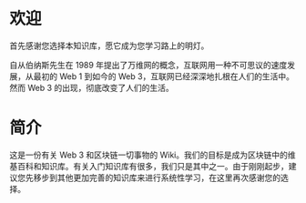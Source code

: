 # 欢迎
首先感谢您选择本知识库，愿它成为您学习路上的明灯。

自从伯纳斯先生在 1989 年提出了万维网的概念，互联网用一种不可思议的速度发展，从最初的 Web 1 到如今的 Web 3，互联网已经深深地扎根在人们的生活中。然而 Web 3 的出现，彻底改变了人们的生活。
# 简介
这是一份有关 Web 3 和区块链一切事物的 Wiki。我们的目标是成为区块链中的维基百科和知识库。有关入门知识库有很多，我们只是其中之一。由于刚刚起步，建议您先移步到其他更加完善的知识库来进行系统性学习，在这里再次感谢您的选择。
